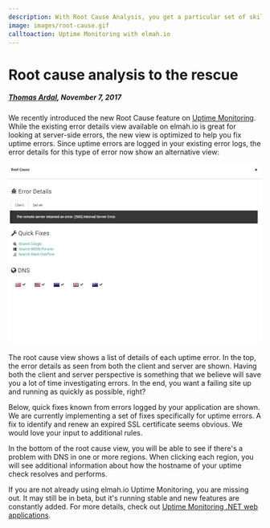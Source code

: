 ```yaml
---
description: With Root Cause Analysis, you get a particular set of skills. By combining the client and server perspective, fixing uptime errors have never been faster.
image: images/root-cause.gif
calltoaction: Uptime Monitoring with elmah.io
---
```


# Root cause analysis to the rescue

##### [Thomas Ardal](http://elmah.io/about/), November 7, 2017

We recently introduced the new Root Cause feature on [Uptime Monitoring](https://elmah.io/features/uptimemonitoring/). While the existing error details view available on elmah.io is great for looking at server-side errors, the new view is optimized to help you fix uptime errors. Since uptime errors are logged in your existing error logs, the error details for this type of error now show an alternative view:

![Root cause](images/root-cause.gif)

The root cause view shows a list of details of each uptime error. In the top, the error details as seen from both the client and server are shown. Having both the client and server perspective is something that we believe will save you a lot of time investigating errors. In the end, you want a failing site up and running as quickly as possible, right?

Below, quick fixes known from errors logged by your application are shown. We are currently implementing a set of fixes specifically for uptime errors. A fix to identify and renew an expired SSL certificate seems obvious. We would love your input to additional rules.

In the bottom of the root cause view, you will be able to see if there's a problem with DNS in one or more regions. When clicking each region, you will see additional information about how the hostname of your uptime check resolves and performs.

If you are not already using elmah.io Uptime Monitoring, you are missing out. It may still be in beta, but it's running stable and new features are constantly added. For more details, check out [Uptime Monitoring .NET web applications](https://elmah.io/features/uptimemonitoring/).